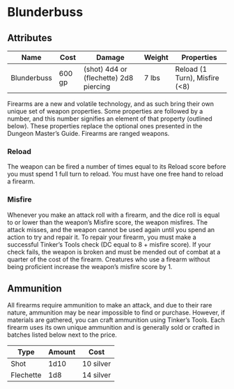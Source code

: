 # Blunderbuss

## Attributes
Name | Cost | Damage | Weight | Properties
------------ | ------------- | ------------- | ------------- | -------------
Blunderbuss | 600 gp | (shot) 4d4 or (flechette) 2d8 piercing | 7 lbs | Reload (1 Turn), Misfire (<8)


Firearms are a new and volatile technology, and as such bring their own unique set of weapon properties. Some properties are followed by a number, and this number signifies an element of that property (outlined below). These properties replace the optional ones presented in the Dungeon Master’s Guide. Firearms are ranged weapons.

### Reload
The weapon can be fired a number of times equal to its Reload score before you must spend 1 full turn to reload. You must have one free hand to reload a firearm.

### Misfire
Whenever you make an attack roll with a firearm, and the dice roll is equal to or lower than the weapon’s Misfire score, the weapon misfires. The attack misses, and the weapon cannot be used again until you spend an action to try and repair it. To repair your firearm, you must make a successful Tinker’s Tools check (DC equal to 8 + misfire score). If your check fails, the weapon is broken and must be mended out of combat at a quarter of the cost of the firearm. Creatures who use a firearm without being proficient increase the weapon’s misfire score by 1.

## Ammunition
All firearms require ammunition to make an attack, and due to their rare nature, ammunition may be near impossible to find or purchase. However, if materials are gathered, you can craft ammunition using Tinker’s Tools. Each firearm uses its own unique ammunition and is generally sold or crafted in batches listed below next to the price.

Type | Amount | Cost
------------ | ------------- | -------------
Shot | 1d10 | 10 silver
Flechette | 1d8 | 14 silver
